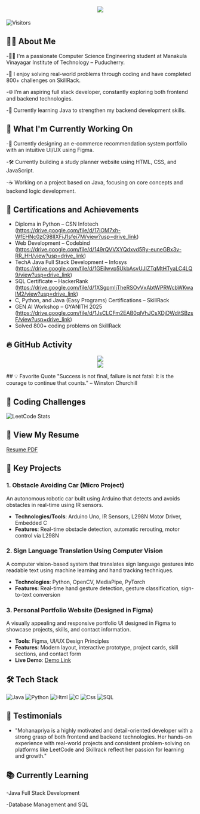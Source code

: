 <h1 align="center">
  <img src="https://readme-typing-svg.demolab.com?font=Fira+Code&weight=600&size=24&pause=1000&color=blue&center=true&vCenter=true&random=false&width=435&lines=Hey+there%2C+I'm+Mohanapriya" />
</h1>

![Visitors](https://komarev.com/ghpvc/?username=Mohanapriya-A&color=blueviolet)

## 🙋‍♀️ About Me
-👩‍💻 I'm a passionate Computer Science Engineering student at Manakula Vinayagar Institute of Technology – Puducherry.

-🧠 I enjoy solving real-world problems through coding and have completed 800+ challenges on SkillRack.

-🌐 I’m an aspiring full stack developer, constantly exploring both frontend and backend technologies.

-📘 Currently learning Java to strengthen my backend development skills.


## 🔨 What I'm Currently Working On
-🎨 Currently designing an e-commerce recommendation system portfolio with an intuitive UI/UX using Figma.

-🛠️ Currently building a study planner website using HTML, CSS, and JavaScript.

-☕ Working on a project based on Java, focusing on core concepts and backend logic development.


## 🏅 Certifications and Achievements
- Diploma in Python – CSN Infotech (https://drive.google.com/file/d/17iOM7xh-WfEHNc0zC98lIXFiJ1sfei7M/view?usp=drive_link)
- Web Development – Codebind (https://drive.google.com/file/d/149rQVVXYQdxvd5Ry-euneGBx3v-RR_HH/view?usp=drive_link)
- TechA Java Full Stack Development – Infosys (https://drive.google.com/file/d/1GEiIwvp5UkbAsvUJIZTqMtHTyaLC4LQ9/view?usp=drive_link)
- SQL Certificate – HackerRank (https://drive.google.com/file/d/1XSgpmIjTheRSOvVxAbtWPRWcbWKwalM2/view?usp=drive_link)
- C, Python, and Java (Easy Programs) Certifications – SkillRack
- GEN AI Workshop – GYANITH 2025 (https://drive.google.com/file/d/1JsCLCFm2EAB0qlVhJCsXDjDWditSBzsF/view?usp=drive_link)
- Solved 800+ coding problems on SkillRack 


## 🔥 GitHub Activity
<p align="center">
  <img src="https://github-readme-stats.vercel.app/api?username=Mohanapriya221105&show_icons=true&theme=default" />
  <br />
  <img src="https://github-readme-activity-graph.vercel.app/graph?username=Mohanapriya221105&theme=github-light&hide_border=false&area=true" />
</p>
## 💡 Favorite Quote
"Success is not final, failure is not fatal: It is the courage to continue that counts." – Winston Churchill

## 🏅 Coding Challenges
![LeetCode Stats](https://leetcode.com/u/Mohanapriya22/)

## 📄 View My Resume
[Resume PDF](https://drive.google.com/file/d/19J7-vmr3lpYwu2oFx4OlwcIQksZ_EBxv/view?usp=drive_link)

## 🌟 Key Projects
### 1. Obstacle Avoiding Car (Micro Project)
An autonomous robotic car built using Arduino that detects and avoids obstacles in real-time using IR sensors.
- **Technologies/Tools**: Arduino Uno, IR Sensors, L298N Motor Driver, Embedded C
- **Features**: Real-time obstacle detection, automatic rerouting, motor control via L298N
  
### 2. Sign Language Translation Using Computer Vision
A computer vision-based system that translates sign language gestures into readable text using machine learning and hand tracking techniques.
- **Technologies**: Python, OpenCV, MediaPipe, PyTorch
- **Features**: Real-time hand gesture detection, gesture classification, sign-to-text conversion


### 3. Personal Portfolio Website (Designed in Figma)
A visually appealing and responsive portfolio UI designed in Figma to showcase projects, skills, and contact information.
- **Tools**: Figma, UI/UX Design Principles
- **Features**: Modern layout, interactive prototype, project cards, skill sections, and contact form
- **Live Demo**: [Demo Link]([https://github.com/Kalaiselvi-A/FaceRecognition-Attendance](https://www.figma.com/proto/4odGnjbDzfwdZPDQ4LBaJV/Untitled?node-id=1-2&p=f&t=lccXgrq42LA01mvJ-1&scaling=min-zoom&content-scaling=fixed&page-id=0%3A1&starting-point-node-id=1%3A2))

## 🛠 Tech Stack
![Java](https://img.shields.io/badge/Java-ED8B00?style=for-the-badge&logo=java&logoColor=white)
![Python](https://img.shields.io/badge/Python-3776AB?style=for-the-badge&logo=python&logoColor=white)
![Html](https://img.shields.io/badge/Html-092E20?style=for-the-badge&logo=Html&logoColor=white)
![C](https://img.shields.io/badge/C-6DB33F?style=for-the-badge&logo=C&logoColor=white)
![Css](https://img.shields.io/badge/Css-FF6F00?style=for-the-badge&logo=Css&logoColor=white)
![SQL](https://img.shields.io/badge/SQL-4479A1?style=for-the-badge&logo=MySQL&logoColor=white)

## 💬 Testimonials
- "Mohanapriya is a highly motivated and detail-oriented developer with a strong grasp of both frontend and backend technologies. Her hands-on experience with real-world projects and consistent problem-solving on platforms like LeetCode and Skillrack reflect her passion for learning and growth."
  
## 📚 Currently Learning

-Java Full Stack Development

-Database Management and SQL
